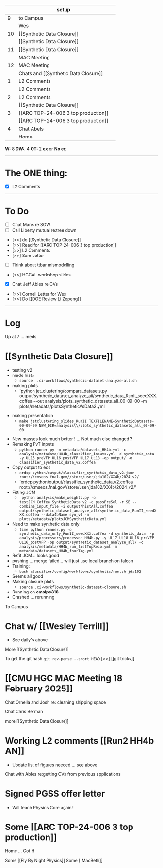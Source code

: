 
|     | setup                                |     |
| --- | ------------------------------------ | --- |
| 9   | to Campus                            |     |
|     | Wes                                  |     |
| 10  | [[Synthetic Data Closure]]           |     |
|     | [[Synthetic Data Closure]]           |     |
| 11  | [[Synthetic Data Closure]]           |     |
|     | MAC Meeting                          |     |
| 12  | MAC Meeting                          |     |
|     | Chats and [[Synthetic Data Closure]] |     |
| 1   | L2 Comments                          |     |
|     | L2 Comments                          |     |
| 2   | L2 Comments                          |     |
|     | [[Synthetic Data Closure]]           |     |
| 3   | [[ARC TOP-24-006 3 top production]]  |     |
|     | [[ARC TOP-24-006 3 top production]]  |     |
| 4   | Chat Abels                           |     |
|     | Home                                 |     |

**W:** 8 
**DW:**. 4
**OT:** 2
**ex** or **No ex**

---
# The ONE thing: 
- [x]  L2 Comments

---
# To Do

- [ ]  Chat Mans re SOW
- [ ] Call Liberty mutual re:tree down
- [>>] do [[Synthetic Data Closure]]
- [>>] Read for [[ARC TOP-24-006 3 top production]]
- [>>]  L2 Comments
- [>>] Sam Letter
- [ ] Think about ttbar mismodelling
- [>>] HGCAL workshop slides 
- [x] Chat Jeff Ables re:CVs
- [>>] Cornell Letter for Wes
- [>>] Do  [[DOE Review Li Zepeng]]

---

# Log

Up at 7 ... meds

# [[Synthetic Data Closure]]
- testing v2 
- made hists 
	- `source  .ci-workflows/synthetic-dataset-analyze-all.sh `
- making plots
	- `python  jet_clustering/compare_datasets.py  output/synthetic_dataset_analyze_all/synthetic_data_RunII_seedXXX.coffea   --out analysis/plots_synthetic_datasets_all_00-09-00 -m plots/metadata/plotsSyntheticVsData2.yml
* making presentation
	* `make jetclustering_slides_RunII TEXFILENAME=SyntheticDatasets-00-09-09 NEW_DIR=analysis\\/plots_synthetic_datasets_all_00-09-00`
- New masses look much better ! ... Not much else changed ?
- Remaking FvT inputs
	- `python runner.py -m metadata/datasets_HH4b.yml -c analysis/metadata/HH4b_classifier_inputs.yml -d synthetic_data -y UL16_preVFP UL16_postVFP UL17 UL18 -op output/ -o classifier_synthetic_data_v2.coffea`
- Copy output to eos
	- `xrdcp python/output/classifier_synthetic_data_v2.json root://cmseos.fnal.gov//store/user/jda102/XX4b/2024_v2/`
	- `xrdcp python/output/classifier_synthetic_data_v2.coffea root://cmseos.fnal.gov//store/user/jda102/XX4b/2024_v2/'
- Fitting JCM
	- ` python analysis/make_weights.py -o testJCM_Coffea_SyntheticData_v2 -c passPreSel -r SB --combine_input_file -i output/histAll.coffea output/synthetic_dataset_analyze_all/synthetic_data_RunII_seedXXX.coffea --data4bName syn_v0 -m plots/metadata/plotsJCMSyntheticData.yml`
- Need to make synthetic data only
	- `time python runner.py -o synthetic_data_only_RunII_seedXXX.coffea -d synthetic_data  -p analysis/processors/processor_HH4b.py -y UL17 UL18 UL16_preVFP UL16_postVFP -op output/synthetic_dataset_analyze_all/ -c analysis/metadata/HH4b_run_fastTopReco.yml -m metadata/datasets_HH4b_fourTag.yml`
- Refit JCM... looks good
- pushing ... merge failed... will just use local branch on falcon
- Training:
	- `bash classifier/config/workflows/synthetic/run.sh jda102`
- Seems all good
- Making closure plots
	- `source .ci-workflows/synthetic-dataset-closure.sh`
- Running on **cmslpc318** 
- Crashed ... rerunning

To Campus 

# Chat w/ [[Wesley Terrill]]
- See daily's above

More [[Synthetic Data Closure]]

To get the git hash
`git rev-parse --short HEAD` [>>]  [[git tricks]]


# [[CMU HGC MAC Meeting 18 February 2025]]

Chat Ornella and Josh re: cleaning shipping space

Chat Chris Berman

more [[Synthetic Data Closure]]


# Working L2 comments [[Run2 HH4b AN]]
- Update list of figures needed ... see above

Chat with Ables  re:getting CVs from previous applications

# Signed PGSS offer letter
- Will teach Physics Core again!

# Some [[ARC TOP-24-006 3 top production]]


Home ... Got H 

Some [[Fly By Night Physics]]
Some [[MacBeth]]